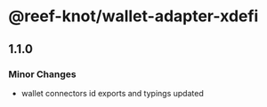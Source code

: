 # @reef-knot/wallet-adapter-xdefi

## 1.1.0

### Minor Changes

- wallet connectors id exports and typings updated
